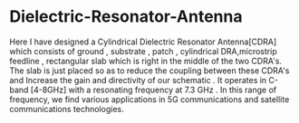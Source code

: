 # Dielectric-Resonator-Antenna
Here I have designed a Cylindrical Dielectric Resonator Antenna[CDRA] which consists of ground , substrate , patch , cylindrical DRA,microstrip feedline , rectangular slab which is right in the middle of the two CDRA's. The slab is just placed so as to reduce the coupling between these CDRA's and Increase the gain and directivity of our schematic . It operates in C-band [4-8GHz] with a resonating frequency at 7.3 GHz . In this range of frequency, we find various applications in 5G communications and satellite communications technologies.
